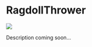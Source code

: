 RagdollThrower
=====

<img src="https://leapmotion-leapdev-production.s3.amazonaws.com/uploads/library/thumbnail_image/51496b87-b9ba-4184-a581-510debcb6ca6.jpg">

Description coming soon...
